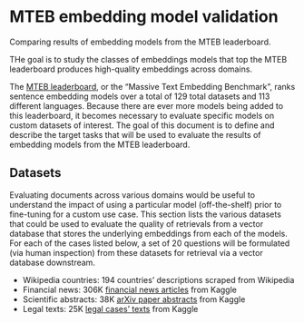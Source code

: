 # MTEB embedding model validation

Comparing results of embedding models from the MTEB leaderboard.

THe goal is to study the classes of embeddings models that top the MTEB leaderboard produces high-quality embeddings across domains.

The [MTEB leaderboard](https://huggingface.co/spaces/mteb/leaderboard), or the “Massive Text Embedding Benchmark”, ranks sentence embedding models over a total of 129 total datasets and 113 different languages. Because there are ever more models being added to this leaderboard, it becomes necessary to evaluate specific models on custom datasets of interest.
The goal of this document is to define and describe the target tasks that will be used to evaluate the results of embedding models from the MTEB leaderboard.

## Datasets

Evaluating documents across various domains would be useful to understand the impact of using a particular model (off-the-shelf) prior to fine-tuning for a custom use case. This section lists the various datasets that could be used to evaluate the quality of retrievals from a vector database that stores the underlying embeddings from each of the models.
For each of the cases listed below, a set of 20 questions will be formulated (via human inspection) from these datasets for retrieval via a vector database downstream.

* Wikipedia countries: 194 countries’ descriptions scraped from Wikipedia
* Financial news: 306K [financial news articles](https://www.kaggle.com/datasets/jeet2016/us-financial-news-articles) from Kaggle
* Scientific abstracts: 38K [arXiv paper abstracts](https://www.kaggle.com/datasets/spsayakpaul/arxiv-paper-abstracts) from Kaggle
* Legal texts: 25K [legal cases’ texts](https://www.kaggle.com/datasets/amohankumar/legal-text-classification-dataset) from Kaggle
